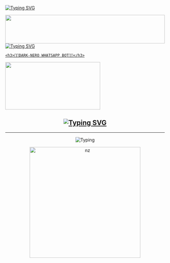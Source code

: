 [![Typing SVG](https://readme-typing-svg.demolab.com?font=Fira+Code&size=32&duration=3000&pause=700&color=F70094&center=true&vCenter=true&width=1000&height=80&lines=👋+Hey+there!+Welcome+to+DARK+NERO+MD+Bot+The+Official+Repository+💻;✅+Created+in+August+2025;🚀+Advanced+Features+%7C+Smooth+Performance+🧠;🔗+Fork+it+and+⭐+Star+the+Project)](https://git.io/typing-svg)


<img src="https://i.imgur.com/dBaSKWF.gif" height="90" width="100%">

<a href="https://git.io/typing-svg">
  <img src="https://readme-typing-svg.demolab.com?font=Rubik+Glitch&size=65&pause=700&color=FF007F&center=true&vCenter=true&width=1000&height=200&lines=%F0%9F%91%91+DARK+NERO+MD+%F0%9F%94%A5" alt="Typing SVG"</a>

	<h3>👧🏻DARK-NERO WHATSAPP BOT👧🏻</h3>
<img src="https://i.ibb.co/VcY2mQRS/6768.jpg" width="300" height="150">
</div>
<div align="center">
</p>
	
## [![Typing SVG](https://readme-typing-svg.herokuapp.com?font=Rockstar-ExtraBold&color=F00&lines=HELLO+IM+PRAMITHA+NERO+MD+DEVELOPER)](https://git.io/typing-svg)

<hr>
<img src="https://readme-typing-svg.herokuapp.com?size=33&width=1000&lines=Welcome+To+NERO-MD...;Created+by+Pramitha...;World+Best+Whatsapp+User+Bot...;Simple+Java+Script+Bot...;Simple+And+Fast+Deploy...;Thank+You+For+Using+DARK-NERO-MD..."
            alt="Typing">

<p align="center">
<img src="https://i.ibb.co/6tCrPD6/image-downloader-1654443961039.gif" alt="nz" width="350"/>
